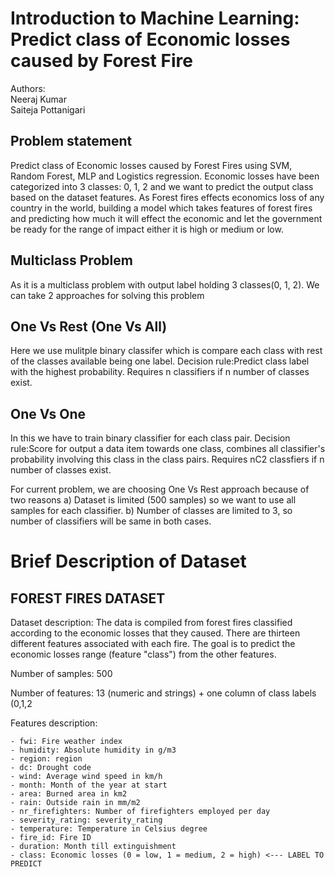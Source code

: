 # Introduction to Machine Learning: Predict class of Economic losses caused by Forest Fire
Authors:<br>
Neeraj Kumar<br>
Saiteja Pottanigari<br>


## Problem statement
Predict class of Economic losses caused by Forest Fires using SVM, Random Forest, MLP and Logistics regression. Economic losses have been categorized into 3 classes: 0, 1, 2 and we want to predict the output class based on the dataset features. As Forest fires effects economics loss of any country in the world, building a model which takes features of forest fires and predicting how much it will effect the economic and let the government be ready for the range of impact either it is high or medium or low.

## Multiclass Problem
As it is a multiclass problem with output label holding 3 classes(0, 1, 2). We can take 2 approaches for solving this problem

## One Vs Rest (One Vs All)
Here we use mulitple binary classifer which is compare each class with rest of the classes available being one label. Decision rule:Predict class label with the highest probability. Requires n classifiers if n number of classes exist.

## One Vs One
In this we have to train binary classifier for each class pair. Decision rule:Score for output a data item towards one class, combines all classifier's probability involving this class in the class pairs. Requires nC2 classfiers if n number of classes exist.

For current problem, we are choosing One Vs Rest approach because of two reasons a) Dataset is limited (500 samples) so we want to use all samples for each classifier. b) Number of classes are limited to 3, so number of classifiers will be same in both cases.

# Brief Description of Dataset

## FOREST FIRES DATASET
Dataset description: The data is compiled from forest fires classified according to the economic losses that they caused. There are thirteen different features associated with each fire. The goal is to predict the economic losses range (feature "class") from the other features.

Number of samples: 500

Number of features: 13 (numeric and strings) + one column of class labels (0,1,2

Features description:

    - fwi: Fire weather index
    - humidity: Absolute humidity in g/m3
    - region: region
    - dc: Drought code
    - wind: Average wind speed in km/h
    - month: Month of the year at start
    - area: Burned area in km2
    - rain: Outside rain in mm/m2
    - nr_firefighters: Number of firefighters employed per day
    - severity_rating: severity_rating
    - temperature: Temperature in Celsius degree
    - fire_id: Fire ID
    - duration: Month till extinguishment
    - class: Economic losses (0 = low, 1 = medium, 2 = high) <--- LABEL TO PREDICT


